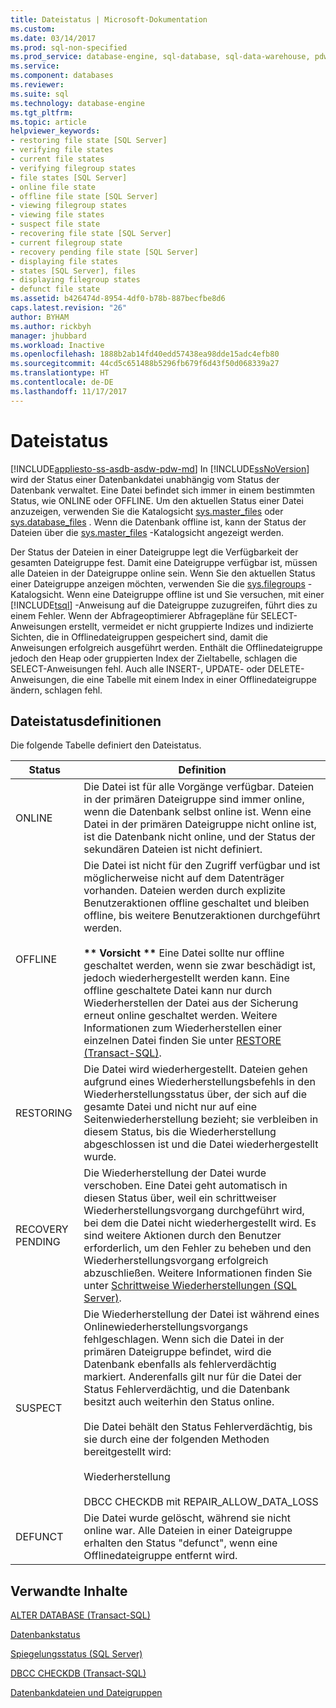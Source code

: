 ```yaml
---
title: Dateistatus | Microsoft-Dokumentation
ms.custom: 
ms.date: 03/14/2017
ms.prod: sql-non-specified
ms.prod_service: database-engine, sql-database, sql-data-warehouse, pdw
ms.service: 
ms.component: databases
ms.reviewer: 
ms.suite: sql
ms.technology: database-engine
ms.tgt_pltfrm: 
ms.topic: article
helpviewer_keywords:
- restoring file state [SQL Server]
- verifying file states
- current file states
- verifying filegroup states
- file states [SQL Server]
- online file state
- offline file state [SQL Server]
- viewing filegroup states
- viewing file states
- suspect file state
- recovering file state [SQL Server]
- current filegroup state
- recovery pending file state [SQL Server]
- displaying file states
- states [SQL Server], files
- displaying filegroup states
- defunct file state
ms.assetid: b426474d-8954-4df0-b78b-887becfbe8d6
caps.latest.revision: "26"
author: BYHAM
ms.author: rickbyh
manager: jhubbard
ms.workload: Inactive
ms.openlocfilehash: 1888b2ab14fd40edd57438ea98dde15adc4efb80
ms.sourcegitcommit: 44cd5c651488b5296fb679f6d43f50d068339a27
ms.translationtype: HT
ms.contentlocale: de-DE
ms.lasthandoff: 11/17/2017
---
```

# <a name="file-states"></a>Dateistatus
[!INCLUDE[appliesto-ss-asdb-asdw-pdw-md](../../includes/appliesto-ss-asdb-asdw-pdw-md.md)] In [!INCLUDE[ssNoVersion](../../includes/ssnoversion-md.md)] wird der Status einer Datenbankdatei unabhängig vom Status der Datenbank verwaltet. Eine Datei befindet sich immer in einem bestimmten Status, wie ONLINE oder OFFLINE. Um den aktuellen Status einer Datei anzuzeigen, verwenden Sie die Katalogsicht [sys.master_files](../../relational-databases/system-catalog-views/sys-master-files-transact-sql.md) oder [sys.database_files](../../relational-databases/system-catalog-views/sys-database-files-transact-sql.md) . Wenn die Datenbank offline ist, kann der Status der Dateien über die [sys.master_files](../../relational-databases/system-catalog-views/sys-master-files-transact-sql.md) -Katalogsicht angezeigt werden.  
  
 Der Status der Dateien in einer Dateigruppe legt die Verfügbarkeit der gesamten Dateigruppe fest. Damit eine Dateigruppe verfügbar ist, müssen alle Dateien in der Dateigruppe online sein. Wenn Sie den aktuellen Status einer Dateigruppe anzeigen möchten, verwenden Sie die [sys.filegroups](../../relational-databases/system-catalog-views/sys-filegroups-transact-sql.md) -Katalogsicht. Wenn eine Dateigruppe offline ist und Sie versuchen, mit einer [!INCLUDE[tsql](../../includes/tsql-md.md)] -Anweisung auf die Dateigruppe zuzugreifen, führt dies zu einem Fehler. Wenn der Abfrageoptimierer Abfragepläne für SELECT-Anweisungen erstellt, vermeidet er nicht gruppierte Indizes und indizierte Sichten, die in Offlinedateigruppen gespeichert sind, damit die Anweisungen erfolgreich ausgeführt werden. Enthält die Offlinedateigruppe jedoch den Heap oder gruppierten Index der Zieltabelle, schlagen die SELECT-Anweisungen fehl. Auch alle INSERT-, UPDATE- oder DELETE-Anweisungen, die eine Tabelle mit einem Index in einer Offlinedateigruppe ändern, schlagen fehl.  
  
## <a name="file-state-definitions"></a>Dateistatusdefinitionen  
 Die folgende Tabelle definiert den Dateistatus.  
  
|Status|Definition|  
|-----------|----------------|  
|ONLINE|Die Datei ist für alle Vorgänge verfügbar. Dateien in der primären Dateigruppe sind immer online, wenn die Datenbank selbst online ist. Wenn eine Datei in der primären Dateigruppe nicht online ist, ist die Datenbank nicht online, und der Status der sekundären Dateien ist nicht definiert.|  
|OFFLINE|Die Datei ist nicht für den Zugriff verfügbar und ist möglicherweise nicht auf dem Datenträger vorhanden. Dateien werden durch explizite Benutzeraktionen offline geschaltet und bleiben offline, bis weitere Benutzeraktionen durchgeführt werden.<br /><br /> **\*\* Vorsicht \*\*** Eine Datei sollte nur offline geschaltet werden, wenn sie zwar beschädigt ist, jedoch wiederhergestellt werden kann. Eine offline geschaltete Datei kann nur durch Wiederherstellen der Datei aus der Sicherung erneut online geschaltet werden. Weitere Informationen zum Wiederherstellen einer einzelnen Datei finden Sie unter [RESTORE &#40;Transact-SQL&#41;](../../t-sql/statements/restore-statements-transact-sql.md).|  
|RESTORING|Die Datei wird wiederhergestellt. Dateien gehen aufgrund eines Wiederherstellungsbefehls in den Wiederherstellungsstatus über, der sich auf die gesamte Datei und nicht nur auf eine Seitenwiederherstellung bezieht; sie verbleiben in diesem Status, bis die Wiederherstellung abgeschlossen ist und die Datei wiederhergestellt wurde.|  
|RECOVERY PENDING|Die Wiederherstellung der Datei wurde verschoben. Eine Datei geht automatisch in diesen Status über, weil ein schrittweiser Wiederherstellungsvorgang durchgeführt wird, bei dem die Datei nicht wiederhergestellt wird. Es sind weitere Aktionen durch den Benutzer erforderlich, um den Fehler zu beheben und den Wiederherstellungsvorgang erfolgreich abzuschließen. Weitere Informationen finden Sie unter [Schrittweise Wiederherstellungen &#40;SQL Server&#41;](../../relational-databases/backup-restore/piecemeal-restores-sql-server.md).|  
|SUSPECT|Die Wiederherstellung der Datei ist während eines Onlinewiederherstellungsvorgangs fehlgeschlagen. Wenn sich die Datei in der primären Dateigruppe befindet, wird die Datenbank ebenfalls als fehlerverdächtig markiert. Anderenfalls gilt nur für die Datei der Status Fehlerverdächtig, und die Datenbank besitzt auch weiterhin den Status online.<br /><br /> Die Datei behält den Status Fehlerverdächtig, bis sie durch eine der folgenden Methoden bereitgestellt wird:<br /><br /> Wiederherstellung<br /><br /> DBCC CHECKDB mit REPAIR_ALLOW_DATA_LOSS|  
|DEFUNCT|Die Datei wurde gelöscht, während sie nicht online war. Alle Dateien in einer Dateigruppe erhalten den Status "defunct", wenn eine Offlinedateigruppe entfernt wird.|  
  
## <a name="related-content"></a>Verwandte Inhalte  
 [ALTER DATABASE &#40;Transact-SQL&#41;](../../t-sql/statements/alter-database-transact-sql.md)  
  
 [Datenbankstatus](../../relational-databases/databases/database-states.md)  
  
 [Spiegelungsstatus &#40;SQL Server&#41;](../../database-engine/database-mirroring/mirroring-states-sql-server.md)  
  
 [DBCC CHECKDB &#40;Transact-SQL&#41;](../../t-sql/database-console-commands/dbcc-checkdb-transact-sql.md)  
  
 [Datenbankdateien und Dateigruppen](../../relational-databases/databases/database-files-and-filegroups.md)  
  
  
